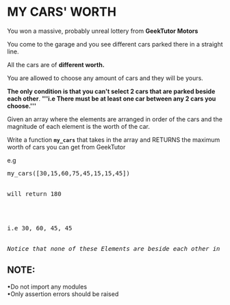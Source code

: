 # MY CARS' WORTH

You won a massive, probably unreal lottery from **GeekTutor Motors**

 

You come to the garage and you see different cars parked there in a straight line.

 All the cars are of **different worth.**

You are allowed to choose any amount of cars and they will be yours.

**The only condition is that you can't select  2 cars that are parked beside each other**. **'''i.e There must be at least one car between any 2 cars you choose.'''**

 

Given an array where the elements are arranged in order of the cars and the magnitude of each element is the worth of the car.

 

Write a function **``my_cars``** that takes in the array and RETURNS the maximum worth of cars you can get from GeekTutor 

 

e.g 

<pre>
my_cars([30,15,60,75,45,15,15,45])

<br>will return 180

 
<br>
i.e 30, 60, 45, 45
<br>
<bold><i>Notice that none of these Elements are beside each other in the array</i></bold>
</pre>
## NOTE:

•Do not import any modules
<br>
•Only assertion errors should be raised
